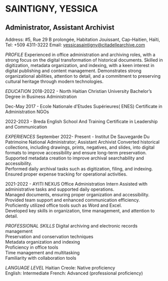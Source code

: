 # SAINTIGNY, YESSICA 

## Administrator, Assistant Archivist 
Address: #5, Rue 29 B prolongée, Habitation Jouissant,
Cap-Haitien, Haïti,
Tel: +509 4311-3222
Email: yessicasaintigny@citadellearchive.com 

*PROFILE*
Experienced in office administration and archiving roles, with a strong focus on the digital transformation of historical documents. Skilled in digitization, metadata organization, and indexing, with a keen interest in digital publishing and content management. Demonstrates strong organizational abilities, attention to detail, and a commitment to preserving cultural heritage through modern technologies.  


*EDUCATION*
2018-2022 - North Haitian Christian University
Bachelor’s Degree in Business Administration

Dec-May 2017 - Ecole Nationale d'Etudes Supérieures( ENES)
Certificate in Administration NGOs

2022-2023 - Breda English School And Training
Certificate in Leadership and Communication

*EXPERIENCES*
September 2022- Present - Institut De Sauvegarde  Du Patrimoine National 
Administrator; Assistant Archivist
Converted historical collections, including drawings, prints, negatives, and slides, into digital formats to improve accessibility and ensure long-term preservation.
Supported metadata creation to improve archival searchability and accessibility.  
 Performed daily archival tasks such as digitization, filing, and indexing.  
 Ensured proper expense tracking for operational activities.  

2021-2022 - AYITI NEXUS 
Office Administration Intern 
Assisted with administrative tasks and supported daily operations.  
 Managed documents, ensuring proper organization and accessibility.  
 Provided team support and enhanced communication efficiency.  
 Proficiently utilized office tools such as Word and Excel.  
 Developed key skills in organization, time management, and attention to detail.  

*PROFESSIONAL SKILLS*
 Digital archiving and electronic records management  
 Preservation and conservation techniques  
 Metadata organization and indexing  
 Proficiency in office tools  
 Time management and multitasking  
Familiarity with collaboration tools 

*LANGUAGE LEVEL*
Haitian Creole: Native proficiency  
English: Intermediate 
French: Advanced (professional proficiency)
